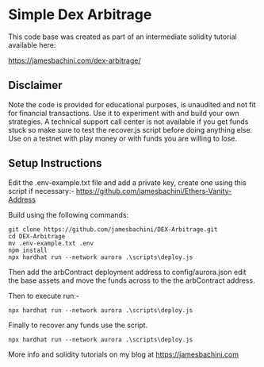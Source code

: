 # Simple Dex Arbitrage

This code base was created as part of an intermediate solidity tutorial available here:

https://jamesbachini.com/dex-arbitrage/


## Disclaimer
Note the code is provided for educational purposes, is unaudited and not fit for financial transactions. Use it to experiment with and build your own strategies. A technical support call center is not available if you get funds stuck so make sure to test the recover.js script before doing anything else. Use on a testnet with play money or with funds you are willing to lose.

## Setup Instructions
Edit the .env-example.txt file and add a private key, create one using this script if necessary:-
https://github.com/jamesbachini/Ethers-Vanity-Address

Build using the following commands:

```shell
git clone https://github.com/jamesbachini/DEX-Arbitrage.git
cd DEX-Arbitrage
mv .env-example.txt .env
npm install
npx hardhat run --network aurora .\scripts\deploy.js
```

Then add the arbContract deployment address to config/aurora.json edit the base assets and move the funds across to the the arbContract address.

Then to execute run:-

```shell
npx hardhat run --network aurora .\scripts\deploy.js
```

Finally to recover any funds use the script.

```shell
npx hardhat run --network aurora .\scripts\deploy.js
```

More info and solidity tutorials on my blog at https://jamesbachini.com
